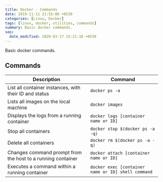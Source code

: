 ```yaml
---
title: Docker - Commands
date: 2019-11-11 21:55:00 +0530
categories: [Linux, Docker]
tags: [linux, docker, utilities, commands]
summary: Basic docker commands.
seo:
  date_modified: 2020-03-17 15:21:18 +0530
---
```


Basic docker commands.

## Commands

| Description                                                 | Command                                            |
| ----------------------------------------------------------- | -------------------------------------------------- |
| List all container instances, with their ID and status      | `docker ps -a`                                     |
| Lists all images on the local machine                       | `docker images`                                    |
| Displays the logs from a running container                  | `docker logs [container name or ID]`               |
| Stop all containers                                         | `docker stop $(docker ps -a -q)`                   |
| Delete all containers                                       | `docker rm $(docker ps -a -q)`                     |
| Changes command prompt from the host to a running container | `docker attach [container name or ID]`             |
| Executes a command within a running container               | `docker exec [container name or ID] shell command` |
